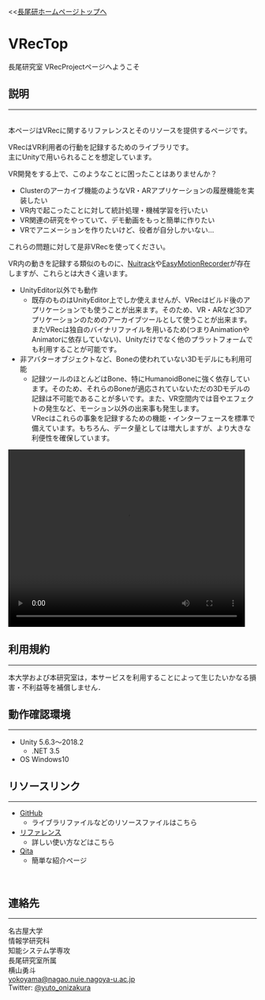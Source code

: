 <<[長尾研ホームページトップへ](http://www.nagao.nuie.nagoya-u.ac.jp)
# **VRecTop**

長尾研究室 VRecProjectページへようこそ

## **説明**
---
<br>
本ページはVRecに関するリファレンスとそのリソースを提供するページです。

VRecはVR利用者の行動を記録するためのライブラリです。<br>
主にUnityで用いられることを想定しています。<br>

VR開発をする上で、このようなことに困ったことはありませんか？<br>
- Clusterのアーカイブ機能のようなVR・ARアプリケーションの履歴機能を実装したい
- VR内で起こったことに対して統計処理・機械学習を行いたい
- VR関連の研究をやっていて、デモ動画をもっと簡単に作りたい
- VRでアニメーションを作りたいけど、役者が自分しかいない…

これらの問題に対して是非VRecを使ってください。

VR内の動きを記録する類似のものに、[Nuitrack](http://download.3divi.com/Nuitrack/doc/UnityMotionCapture_page.html)や[EasyMotionRecorder](https://github.com/duo-inc/EasyMotionRecorder)が存在しますが、これらとは大きく違います。<br>

- UnityEditor以外でも動作<br>
    - 既存のものはUnityEditor上でしか使えませんが、VRecはビルド後のアプリケーションでも使うことが出来ます。そのため、VR・ARなど3Dアプリケーションのためのアーカイブツールとして使うことが出来ます。<br>
またVRecは独自のバイナリファイルを用いるため(つまりAnimationやAnimatorに依存していない)、Unityだけでなく他のプラットフォームでも利用することが可能です。<br>
- 非アバターオブジェクトなど、Boneの使われていない3Dモデルにも利用可能<br>
    - 記録ツールのほとんどはBone、特にHumanoidBoneに強く依存しています。そのため、それらのBoneが適応されていないただの3Dモデルの記録は不可能であることが多いです。また、VR空間内では音やエフェクトの発生など、モーション以外の出来事も発生します。<br>
    VRecはこれらの事象を記録するための機能・インターフェースを標準で備えています。もちろん、データ量としては増大しますが、より大きな利便性を確保しています。<br>

<video width="480" height="360" controls>
  <source src="VRec紹介動画.mp4" type="video/mp4">
</video>


## **利用規約**
---
本大学および本研究室は，本サービスを利用することによって生じたいかなる損害・不利益等を補償しません．<br>

## **動作確認環境**
---
- Unity 5.6.3～2018.2
    - .NET 3.5
- OS    Windows10

## **リソースリンク**
---
- [GitHub](https://github.com/yutoYokoyama/VRec)
    - ライブラリファイルなどのリソースファイルはこちら
- [リファレンス](./VRec_ja.md)
    - 詳しい使い方などはこちら
- [Qita](https://qiita.com/yuto_onizakura/items/20e6c55233de9049b6e0)
    - 簡単な紹介ページ

<br>

## **連絡先**
---
名古屋大学<br>
情報学研究科<br>
知能システム学専攻<br>
長尾研究室所属<br>
横山勇斗<br>
yokoyama@nagao.nuie.nagoya-u.ac.jp<br>
Twitter: [@yuto_onizakura](https://twitter.com/yuto_onizakura)<br>

<br>